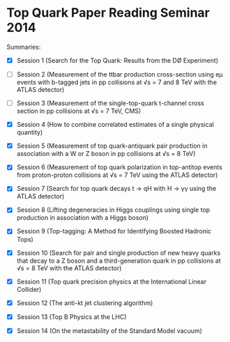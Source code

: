 
# Top Quark Paper Reading Seminar 2014

Summaries:

 - [X] Session 1 (Search for the Top Quark: Results from the DØ Experiment)
 - [ ] Session 2 (Measurement of the ttbar production cross-section using eμ events with b-tagged jets in pp collisions at √s = 7 and 8 TeV with the ATLAS detector)
 - [ ] Session 3 (Measurement of the single-top-quark t-channel cross section in pp collisions at √s = 7 TeV, CMS)
 - [X] Session 4 (How to combine correlated estimates of a single physical quantity)
 - [X] Session 5 (Measurement of top quark-antiquark pair production in association with a W or Z boson in pp collisions at √s = 8 TeV)
 - [X] Session 6 (Measurement of top quark polarization in top-antitop events from proton-proton collisions at √s = 7 TeV using the ATLAS detector)
 - [X] Session 7 (Search for top quark decays t → qH with H → γγ using the ATLAS detector)
 - [X] Session 8 (Lifting degeneracies in Higgs couplings using single top production in association with a Higgs boson)
 - [X] Session 9 (Top-tagging: A Method for Identifying Boosted Hadronic Tops)
 - [X] Session 10 (Search for pair and single production of new heavy quarks that decay to a Z boson and a third-generation quark in pp collisions at √s = 8 TeV with the ATLAS detector)
 - [X] Session 11 (Top quark precision physics at the International Linear Collider)
 - [X] Session 12 (The anti-kt jet clustering algorithm)
 - [X] Session 13 (Top B Physics at the LHC)
 - [X] Session 14 (On the metastability of the Standard Model vacuum)

